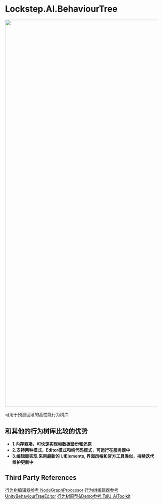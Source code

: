 # Lockstep.AI.BehaviourTree

<p align="center"><img src="https://github.com/JiepengTan/LockstepBehaviorTree/blob/master/Documentation/images/Head.gif?raw=true" width="1276"></p> 

可用于预测回滚的高性能行为树库

## 和其他的行为树库比较的优势

- **1.内存紧凑，可快速实现帧数据备份和还原**
- **2.支持两种模式，Editor模式和纯代码模式，可运行在服务器中**
- **3.编辑器实现 采用最新的 UIElements, 界面风格和官方工具类似，持续迭代维护更新中**

## Third Party References

[行为树编辑器参考 NodeGraphProcessor](https://github.com/alelievr/NodeGraphProcessor) 
[行为树编辑器参考 UnityBehaviourTreeEditor](https://github.com/ZSaltedFish/UnityBehaviourTreeEditor) 
[行为树原型&Demo参考 TsiU_AIToolkit](https://github.com/FinneyTang/TsiU_AIToolkit_CSharp) 
